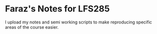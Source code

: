 # Faraz's Notes for LFS285

I upload my notes and semi working scripts to make reproducing specific areas of the course easier.